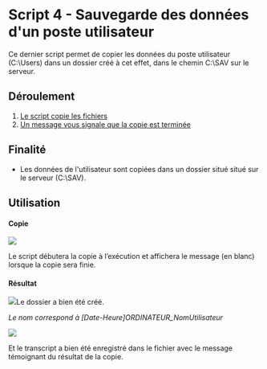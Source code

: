 ﻿# Script 4 - Sauvegarde des données d'un poste utilisateur

Ce dernier script permet de copier les données du poste utilisateur (C:\Users) dans un dossier créé à cet effet, dans le chemin C:\SAV sur le serveur.

## Déroulement 
 1. [Le script copie les fichiers](#Copie)
 2. [Un message vous signale que la copie est terminée](#Résultat)

## Finalité
- Les données de l'utilisateur sont copiées dans un dossier situé situé sur le serveur (C:\SAV).

## Utilisation

#### Copie
![](https://i.imgur.com/tZmjUYy.png)

Le script débutera la copie à l’exécution et affichera le message (en blanc) lorsque la copie sera finie.

#### Résultat

![](https://i.imgur.com/uU3venv.png)Le dossier a bien été créé. 

*Le nom correspond à [Date-Heure]ORDINATEUR_NomUtilisateur*

![](https://imgur.com/ry8iNsc.png)

Et le transcript a bien été enregistré dans le fichier avec le message témoignant du résultat de la copie.
